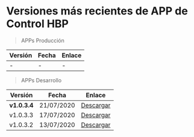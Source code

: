 # Versiones más recientes de APP de Control HBP

> APPs Producción

| Versión | Fecha | Enlace |
| -- | -- | -- |
| - | - | - |

> APPs Desarrollo

| Versión | Fecha | Enlace |
| -- | -- | -- |
| **v1.0.3.4** | 21/07/2020 |  [Descargar](stable-apks-demo/dev/hbp-beta.1.0.3.4.apk) |
| v1.0.3.3 | 17/07/2020 |  [Descargar](stable-apks-demo/dev/hbp-beta.1.0.3.3.apk) |
| v1.0.3.2 | 13/07/2020 |  [Descargar](stable-apks-demo/dev/hbp-beta.1.0.3.2.apk) |
